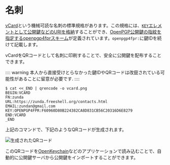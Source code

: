 # 名刺
[vCard](https://ja.wikipedia.org/wiki/VCard)という機械可読な名刺の標準規格があります。この規格には、[`KEY`エレメントとして公開鍵などのURIを格納](https://www.rfc-editor.org/rfc/rfc6350.html#section-6.8.1)することができ、[OpenPGP公開鍵の指紋を指定するopenpgp4fprスキーム](https://metacode.biz/openpgp/openpgp4fpr)が定義されています。`openpgp4fpr:`に鍵IDを続けて記載します。

vCardをQRコードとして名刺に印刷することで、安全に公開鍵を配布することできます。

:::: warning
本人から直接受けとらなかった鍵IDやQRコードは改竄されている可能性があることに留意が必要です.
::::

```
$ cat <<_END | qrencode -o vcard.png
BEGIN:VCARD
FN:zunda
URL:https://zunda.freeshell.org/contacts.html
EMAIL:zundan@gmail.com
KEY:OPENPGP4FPR:F60960D80B224382CA8D831CB56C20316D6E8279
END:VCARD
_END
```

上記のコマンドで、下記のようなQRコードが生成されます。

![生成されたQRコード](/vcard.png)

このQRコードを[OpenKeychain](https://www.openkeychain.org/)などのアプリケーションで読み込むことで、自動的に公開鍵サーバから公開鍵をインポートすることができます。


